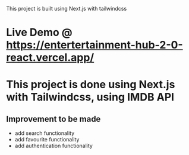 This project is built using Next.js with tailwindcss

# Live Demo @ https://entertertainment-hub-2-0-react.vercel.app/

# This project is done using Next.js with Tailwindcss, using IMDB API

## Improvement to be made

- add search functionality
- add favourite functionality
- add authentication functionality

